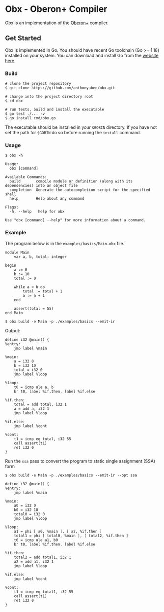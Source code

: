 # Obx - Oberon+ Compiler
Obx is an implementation of the [Oberon+](https://oberon-lang.github.io/) compiler.

## Get Started
Obx is implemented in Go. You should have recent Go toolchain (Go >= 1.18) installed on your system. You can download
and install Go from the [website here](https://go.dev/doc/install).

### Build
```shell
# clone the project repository
$ git clone https://github.com/anthonyabeo/obx.git 

# change into the project directory root
$ cd obx

# run tests, build and install the executable 
$ go test ./... -v
$ go install cmd/obx.go
```
The executable should be installed in your `$GOBIN` directory. If you have not set the path for `$GOBIN`
do so before running the `install` command.


### Usage
```
$ obx -h

Usage:
  obx [command]

Available Commands:
  build       compile module or definition (along with its dependencies) into an object file
  completion  Generate the autocompletion script for the specified shell
  help        Help about any command

Flags:
  -h, --help   help for obx

Use "obx [command] --help" for more information about a command.
```

### Example
The program below is in the `examples/basics/Main.obx` file.
```
module Main
    var a, b, total: integer

begin
    a := 0
    b := 10
    total := 0

    while a < b do
        total := total + 1
        a := a + 1
    end

    assert(total = 55)
end Main
```

```shell
$ obx build -e Main -p ./examples/basics --emit-ir
```
Output:
```
define i32 @main() {
%entry:
    jmp label %main

%main:
    a = i32 0
    b = i32 10
    total = i32 0
    jmp label %loop

%loop:
    t0 = icmp ule a, b
    br t0, label %if.then, label %if.else

%if.then:
    total = add total, i32 1
    a = add a, i32 1
    jmp label %loop

%if.else:
    jmp label %cont

%cont:
    t1 = icmp eq total, i32 55
    call assert(t1)
    ret i32 0
}

```

Run the `ssa` pass to convert the program to static single assignment (SSA) form

```shell
$ obx build -e Main -p ./examples/basics --emit-ir --opt ssa
```
```
define i32 @main() {
%entry:
    jmp label %main

%main:
    a0 = i32 0
    b0 = i32 10
    total0 = i32 0
    jmp label %loop

%loop:
    a1 = phi [ a0, %main ], [ a2, %if.then ]
    total1 = phi [ total0, %main ], [ total2, %if.then ]
    t0 = icmp ule a1, b0
    br t0, label %if.then, label %if.else

%if.then:
    total2 = add total1, i32 1
    a2 = add a1, i32 1
    jmp label %loop

%if.else:
    jmp label %cont

%cont:
    t1 = icmp eq total1, i32 55
    call assert(t1)
    ret i32 0
}
```